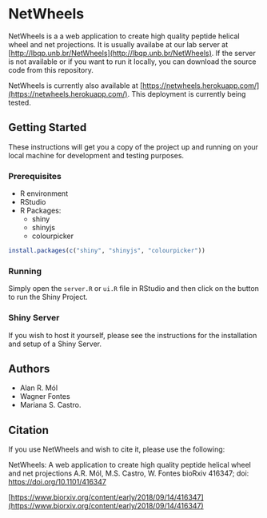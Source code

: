 # NetWheels

NetWheels is a a web application to create high quality peptide helical wheel and net projections. It is usually availabe at our lab server at [http://lbqp.unb.br/NetWheels](http://lbqp.unb.br/NetWheels). If the server is not available or if you want to run it locally, you can download the source code from this repository.

NetWheels is currently also available at [https://netwheels.herokuapp.com/](https://netwheels.herokuapp.com/). This deployment is currently being tested. 

## Getting Started

These instructions will get you a copy of the project up and running on your local machine for development and testing purposes.

### Prerequisites

* R environment
* RStudio
* R Packages:
  * shiny
  * shinyjs
  * colourpicker
  
```R
install.packages(c("shiny", "shinyjs", "colourpicker"))
```

### Running

Simply open the `server.R` or `ui.R` file in RStudio and then click on the button to run the Shiny Project.


### Shiny Server

If you wish to host it yourself, please see the instructions for the installation and setup of a Shiny Server.

## Authors

* Alan R. Mól
* Wagner Fontes
* Mariana S. Castro.

## Citation

If you use NetWheels and wish to cite it, please use the following:

NetWheels: A web application to create high quality peptide helical wheel and net projections
A.R. Mól, M.S. Castro, W. Fontes
bioRxiv 416347; doi: https://doi.org/10.1101/416347

[https://www.biorxiv.org/content/early/2018/09/14/416347](https://www.biorxiv.org/content/early/2018/09/14/416347)
